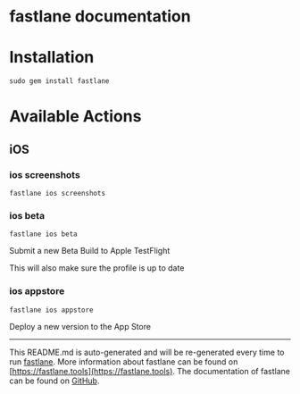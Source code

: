 fastlane documentation
================
# Installation
```
sudo gem install fastlane
```
# Available Actions
## iOS
### ios screenshots
```
fastlane ios screenshots
```

### ios beta
```
fastlane ios beta
```
Submit a new Beta Build to Apple TestFlight

This will also make sure the profile is up to date
### ios appstore
```
fastlane ios appstore
```
Deploy a new version to the App Store

----

This README.md is auto-generated and will be re-generated every time to run [fastlane](https://fastlane.tools).
More information about fastlane can be found on [https://fastlane.tools](https://fastlane.tools).
The documentation of fastlane can be found on [GitHub](https://github.com/fastlane/fastlane/tree/master/fastlane).